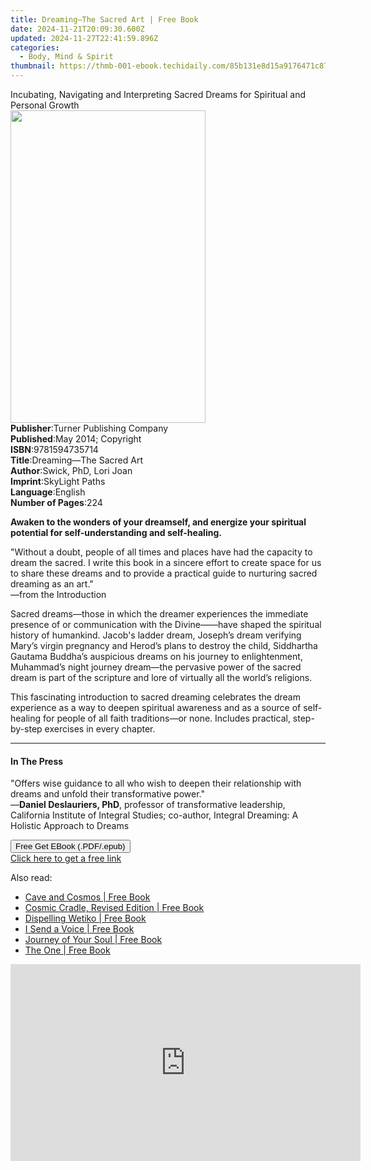 ```yaml
---
title: Dreaming—The Sacred Art | Free Book
date: 2024-11-21T20:09:30.600Z
updated: 2024-11-27T22:41:59.896Z
categories:
  - Body, Mind & Spirit
thumbnail: https://thmb-001-ebook.techidaily.com/85b131e8d15a9176471c875231b021f216f17320bf5fdb0954851d9ad43d2ac1.jpg
---
```

<main id="book-container">
  <div class="flex flex-col">
    <div class="book-brief flex-1 py-6 px-4 sm:p-6 md:py-10 md:px-8">
      <!-- brief-->
      <div class="book-brief-main">
        Incubating, Navigating and Interpreting Sacred Dreams for Spiritual and
        Personal Growth
      </div>
    </div>
    <div
      class="book-meta-info flex-1 grid gap-4 col-start-1 col-end-3 row-start-1 sm:mb-6 sm:grid-cols-4 lg:gap-6 lg:col-start-2 lg:row-end-6 lg:row-span-6 lg:mb-0"
    >
      <div
        class="book-meta-info-left place-content-center mt-4 p-4 text-sm leading-6 col-start-2 col-span-2 dark:text-slate-400"
      >
        <img
          class="w-full h-500 object-cover rounded-lg sm:h-255 sm:col-span-2 lg:col-span-full"
          src="https://img-001-ebook.techidaily.com/3839a3e301b8163da08a7450d3b0fb74ec30b6efebfb1072bfb8290cd15cbbb2.jpg"
          alt=""
          width="312"
          height="500"
        />
      </div>
      <div
        class="book-meta-info-right mt-2 col-start-1 row-start-2 col-span-3 self-center"
      >
        <!-- meta data  -->
        <div class="flex flex-col px-4 md:px-8">
          <div class="flex-1">
            <strong>Publisher</strong>:<span class="px-2"
              >Turner Publishing Company</span
            >
          </div>
          <div class="flex-1">
            <strong>Published</strong>:<span class="px-2"
              >May 2014; Copyright</span
            >
          </div>
          <div class="flex-1">
            <strong>ISBN</strong>:<span class="px-2">9781594735714</span>
          </div>
          <div class="flex-1">
            <strong>Title</strong>:<span class="px-2"
              >Dreaming—The Sacred Art</span
            >
          </div>
          <div class="flex-1">
            <strong>Author</strong>:<span class="px-2"
              >Swick, PhD, Lori Joan</span
            >
          </div>
          <div class="flex-1">
            <strong>Imprint</strong>:<span class="px-2">SkyLight Paths</span>
          </div>
          <div class="flex-1">
            <strong>Language</strong>:<span class="px-2">English</span>
          </div>
          <div class="flex-1">
            <strong>Number of Pages</strong>:<span class="px-2">224</span>
          </div>
        </div>
      </div>
    </div>
    <div class="book-description flex-1 py-6 px-4 sm:p-6 md:py-10 md:px-8">
      <div class="book-description-main">
        <div accordion-content="" id="description">
          <p>
            <strong
              >Awaken to the wonders of your dreamself, and energize your
              spiritual potential for self-understanding and
              self-healing.</strong
            >
          </p>
          <p>
            "Without a doubt, people of all times and places have had the
            capacity to dream the sacred. I write this book in a sincere effort
            to create space for us to share these dreams and to provide a
            practical guide to nurturing sacred dreaming as an art."<br />—from
            the Introduction
          </p>
          <p>
            Sacred dreams—those in which the dreamer experiences the immediate
            presence of or communication with the Divine——have shaped the
            spiritual history of humankind. Jacob's ladder dream, Joseph’s dream
            verifying Mary’s virgin pregnancy and Herod’s plans to destroy the
            child, Siddhartha Gautama Buddha’s auspicious dreams on his journey
            to enlightenment, Muhammad’s night journey dream—the pervasive power
            of the sacred dream is part of the scripture and lore of virtually
            all the world’s religions.
          </p>
          <p>
            This fascinating introduction to sacred dreaming celebrates the
            dream experience as a way to deepen spiritual awareness and as a
            source of self-healing for people of all faith traditions—or none.
            Includes practical, step-by-step exercises in every chapter.
          </p>
        </div>
        <div class="accordion-fader"></div>
      </div>
    </div>
    <div class="book-excerpts flex-1 py-6 px-4 sm:p-6 md:py-10 md:px-8">
      <!-- excerpts-->
      <div class="book-excerpts-main">
        <hr />
        <h4 class="placeholder placeholder-heading">
          <span>In The Press</span>
        </h4>
        <p></p>
        <p>
          "Offers wise guidance to all who wish to deepen their relationship
          with dreams and unfold their transformative power."<br />—<strong
            >Daniel Deslauriers, PhD</strong
          >, professor of transformative leadership, California Institute of
          Integral Studies; co-author, Integral Dreaming: A Holistic Approach to
          Dreams
        </p>
        <p></p>
      </div>
    </div>
    <div
      class="book-about-author flex-1 py-6 px-4 sm:p-6 md:py-10 md:px-8"
    ></div>
    <div class="book-free-get flex-1 py-6 px-4 sm:p-6 md:py-10 md:px-8">
      <button
        id="btn-free-get"
        class="bg-blue-500 hover:bg-blue-700 text-white font-bold py-2 px-4 rounded"
      >
        Free Get EBook (.PDF/.epub)
      </button>
      <div id="countdown-display" class="px-2 text-lg mt-2"></div>
      <a
        id="free-link"
        class="hidden bg-blue-500 hover:bg-blue-700 text-white font-bold py-2 px-4 rounded"
        href="https://www.ebooks.com/en-us/book/96499272/dreaming-the-sacred-art/swick-phd-lori-joan/"
        target="_blank"
        >Click here to get a free link</a
      >
    </div>
    <script>
      let countdownTime = 0;
      let countdownInterval = null;
      document
        .getElementById('btn-free-get')
        .addEventListener('click', startCountdown);
      function startCountdown() {
        countdownTime = new Date().getTime() + 60000 * 3;
        countdownInterval = setInterval(updateCountdown, 1000);
        document.getElementById('btn-free-get').disabled = true;
        document
          .getElementById('btn-free-get')
          .classList.add('bg-gray-500', 'cursor-not-allowed');
      }
      function updateCountdown() {
        let currentTime = new Date().getTime();
        let timeLeft = countdownTime - currentTime;
        let secondsLeft = Math.floor(timeLeft / 1000);
        document.getElementById('countdown-display').innerHTML =
          `Remaining time: ${secondsLeft} seconds.`;
        if (secondsLeft <= 0) {
          clearInterval(countdownInterval);
          document.getElementById('btn-free-get').classList.add('hidden');
          document.getElementById('free-link').classList.remove('hidden');
          document.getElementById('countdown-display').innerHTML = '';
        }
      }
    </script>
  </div>
</main>

<ins class="adsbygoogle"
      style="display:block"
      data-ad-client="ca-pub-7571918770474297"
      data-ad-slot="8358498916"
      data-ad-format="auto"
      data-full-width-responsive="true"></ins>
    

<span class="atpl-alsoreadstyle">Also read:</span>
<div><ul>
<li><a href="https://novels-ebooks.techidaily.com/906157-9781583945643-cave-and-cosmos/"><u>Cave and Cosmos | Free Book</u></a></li>
<li><a href="https://novels-ebooks.techidaily.com/906163-9781583945704-cosmic-cradle-revised-edition/"><u>Cosmic Cradle, Revised Edition | Free Book</u></a></li>
<li><a href="https://novels-ebooks.techidaily.com/906159-9781583945667-dispelling-wetiko/"><u>Dispelling Wetiko | Free Book</u></a></li>
<li><a href="https://novels-ebooks.techidaily.com/903008-9780857010827-i-send-a-voice/"><u>I Send a Voice | Free Book</u></a></li>
<li><a href="https://novels-ebooks.techidaily.com/906160-9781583945674-journey-of-your-soul/"><u>Journey of Your Soul | Free Book</u></a></li>
<li><a href="https://novels-ebooks.techidaily.com/906580-9781743347836-the-one/"><u>The One | Free Book</u></a></li>
</ul></div>

<!-- affiliate ads begin -->
<iframe width="560" height="315" src="https://www.youtube.com/embed/JMgRzDANfSQ?si=NDy01ntXGGOi1Uxs&autoplay=1" title="YouTube video player" frameborder="0" allow="accelerometer; autoplay; clipboard-write; encrypted-media; gyroscope; picture-in-picture; web-share" referrerpolicy="strict-origin-when-cross-origin" allowfullscreen></iframe>
<!-- affiliate ads end -->

